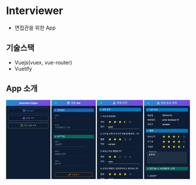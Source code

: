 # Interviewer
* 면접관을 위한 App

## 기술스택
* Vuejs(vuex, vue-router)
* Vuetify

## App 소개
![app](./docs/img/1.PNG)
